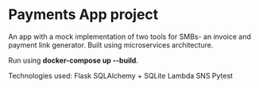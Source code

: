 # Payments App project
An app with a mock implementation of two tools for SMBs- an invoice and payment link generator. Built using microservices architecture.

Run using **docker-compose up --build**.

Technologies used:
Flask
SQLAlchemy + SQLite
Lambda
SNS
Pytest